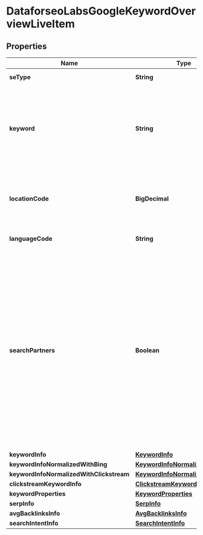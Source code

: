 

# DataforseoLabsGoogleKeywordOverviewLiveItem


## Properties

| Name | Type | Description | Notes |
|------------ | ------------- | ------------- | -------------|
|**seType** | **String** | search engine type |  [optional] |
|**keyword** | **String** | keyword keyword is returned with decoded %## (plus character ‘+’ will be decoded to a space character) |  [optional] |
|**locationCode** | **BigDecimal** | location code in a POST array if there is no data, then the value is null |  [optional] |
|**languageCode** | **String** | language code in a POST array |  [optional] |
|**searchPartners** | **Boolean** | indicates data for Google and partner sites if true, the results are returned for owned, operated, and syndicated networks across Google and partner sites that host Google search; if false, the results are returned for Google search sites only |  [optional] |
|**keywordInfo** | [**KeywordInfo**](KeywordInfo.md) |  |  [optional] |
|**keywordInfoNormalizedWithBing** | [**KeywordInfoNormalizedWithInfo**](KeywordInfoNormalizedWithInfo.md) |  |  [optional] |
|**keywordInfoNormalizedWithClickstream** | [**KeywordInfoNormalizedWithInfo**](KeywordInfoNormalizedWithInfo.md) |  |  [optional] |
|**clickstreamKeywordInfo** | [**ClickstreamKeywordInfo**](ClickstreamKeywordInfo.md) |  |  [optional] |
|**keywordProperties** | [**KeywordProperties**](KeywordProperties.md) |  |  [optional] |
|**serpInfo** | [**SerpInfo**](SerpInfo.md) |  |  [optional] |
|**avgBacklinksInfo** | [**AvgBacklinksInfo**](AvgBacklinksInfo.md) |  |  [optional] |
|**searchIntentInfo** | [**SearchIntentInfo**](SearchIntentInfo.md) |  |  [optional] |



